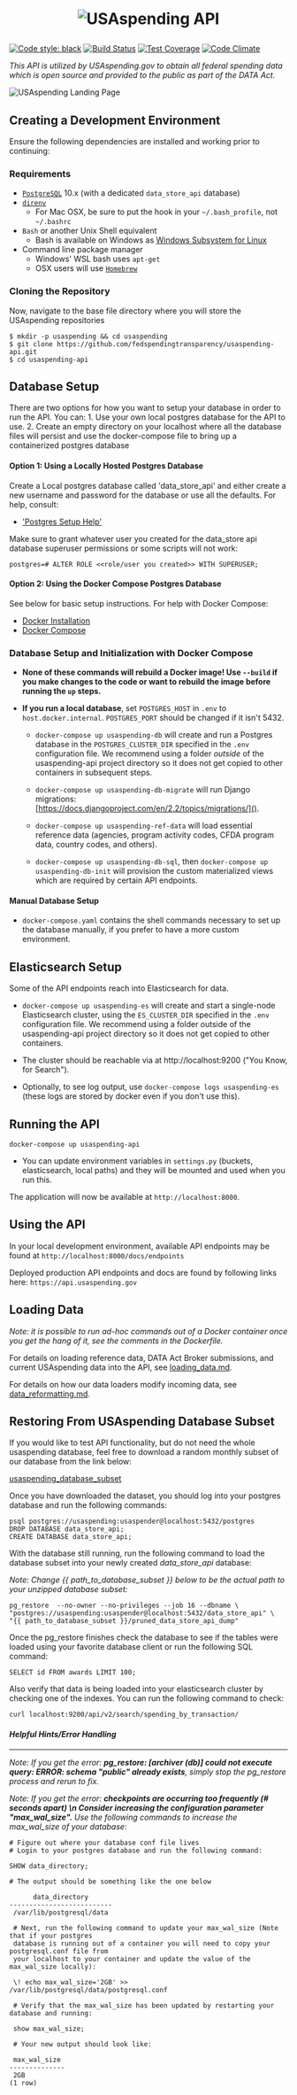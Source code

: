 # <p align="center"><img src="https://www.usaspending.gov/img/logo@2x.png" alt="USAspending API"></p>

[![Code style: black](https://img.shields.io/badge/code%20style-black-000000.svg)](https://github.com/python/black) [![Build Status](https://travis-ci.com/fedspendingtransparency/usaspending-api.svg?branch=master)](https://travis-ci.com/fedspendingtransparency/usaspending-api) [![Test Coverage](https://codeclimate.com/github/fedspendingtransparency/usaspending-api/badges/coverage.svg)](https://codeclimate.com/github/fedspendingtransparency/usaspending-api/coverage) [![Code Climate](https://codeclimate.com/github/fedspendingtransparency/usaspending-api/badges/gpa.svg)](https://codeclimate.com/github/fedspendingtransparency/usaspending-api)

_This API is utilized by USAspending.gov to obtain all federal spending data which is open source and provided to the public as part of the DATA Act._

![USAspending Landing Page](readme.jpg?raw=true "Readme")

## Creating a Development Environment

Ensure the following dependencies are installed and working prior to continuing:

### Requirements
- [`PostgreSQL`](https://www.postgresql.org/download/) 10.x (with a dedicated `data_store_api` database)
- [`direnv`](https://github.com/direnv/direnv#install)
  - For Mac OSX, be sure to put the hook in your `~/.bash_profile`, not `~/.bashrc`
- `Bash` or another Unix Shell equivalent
  - Bash is available on Windows as [Windows Subsystem for Linux](https://docs.microsoft.com/en-us/windows/wsl/install-win10)
- Command line package manager
  - Windows' WSL bash uses `apt-get`
  - OSX users will use [`Homebrew`](https://brew.sh/)

### Cloning the Repository
Now, navigate to the base file directory where you will store the USAspending repositories

    $ mkdir -p usaspending && cd usaspending
    $ git clone https://github.com/fedspendingtransparency/usaspending-api.git
    $ cd usaspending-api

## Database Setup
There are two options for how you want to setup your database in order to run the API.  You can:
    1. Use your own local postgres database for the API to use.
    2. Create an empty directory on your localhost where all the database files will persist and use the docker-compose file to bring up a containerized postgres database

#### Option 1: Using a Locally Hosted Postgres Database
Create a Local postgres database called 'data_store_api' and either create a new username and password for the database or use all the defaults. For help, consult:
 - ['Postgres Setup Help'](https://medium.com/coding-blocks/creating-user-database-and-adding-access-on-postgresql-8bfcd2f4a91e)

Make sure to grant whatever user you created for the data_store api database superuser permissions or some scripts will not work:

    postgres=# ALTER ROLE <<role/user you created>> WITH SUPERUSER;

#### Option 2: Using the Docker Compose Postgres Database
See below for basic setup instructions. For help with Docker Compose:
 - [Docker Installation](https://docs.docker.com/install/)
 - [Docker Compose](https://docs.docker.com/compose/)


### Database Setup and Initialization with Docker Compose

- **None of these commands will rebuild a Docker image! Use `--build` if you make changes to the code or want to rebuild the image before running the `up` steps.**

- **If you run a local database**, set `POSTGRES_HOST` in `.env` to `host.docker.internal`. `POSTGRES_PORT` should be changed if it isn't 5432.

	- `docker-compose up usaspending-db` will create and run a Postgres database in the `POSTGRES_CLUSTER_DIR` specified in the `.env` configuration file. We recommend using a folder *outside* of the usaspending-api project directory so it does not get copied to other containers in subsequent steps.

	- `docker-compose up usaspending-db-migrate` will run Django migrations: [https://docs.djangoproject.com/en/2.2/topics/migrations/]().

	- `docker-compose up usaspending-ref-data` will load essential reference data (agencies, program activity codes, CFDA program data, country codes, and others).

	- `docker-compose up usaspending-db-sql`, then `docker-compose up usaspending-db-init` will provision the custom materialized views which are required by certain API endpoints.

#### Manual Database Setup
- `docker-compose.yaml` contains the shell commands necessary to set up the database manually, if you prefer to have a more custom environment.

## Elasticsearch Setup
Some of the API endpoints reach into Elasticsearch for data.

- `docker-compose up usaspending-es` will create and start a single-node Elasticsearch cluster, using the `ES_CLUSTER_DIR` specified in the `.env` configuration file. We recommend using a folder outside of the usaspending-api project directory so it does not get copied to other containers.

- The cluster should be reachable via at http://localhost:9200 ("You Know, for Search").

- Optionally, to see log output, use `docker-compose logs usaspending-es` (these logs are stored by docker even if you don't use this).

## Running the API
`docker-compose up usaspending-api`

- You can update environment variables in `settings.py` (buckets, elasticsearch, local paths) and they will be mounted and used when you run this.

The application will now be available at `http://localhost:8000`.

## Using the API

In your local development environment, available API endpoints may be found at `http://localhost:8000/docs/endpoints`

Deployed production API endpoints and docs are found by following links here: `https://api.usaspending.gov`

## Loading Data

_Note: it is possible to run ad-hoc commands out of a Docker container once you get the hang of it, see the comments in the Dockerfile._

For details on loading reference data, DATA Act Broker submissions, and current USAspending data into the API, see [loading_data.md](loading_data.md).

For details on how our data loaders modify incoming data, see [data_reformatting.md](data_reformatting.md).

## Restoring From USAspending Database Subset

If you would like to test API functionality, but do not need the whole usaspending database, feel free to download a random monthly subset of our database from the link below:

[usaspending\_database\_subset](https://usaspending-db.s3.us-gov-west-1.amazonaws.com/usaspending-db-subset_20190812.zip?response-content-disposition=attachment&X-Amz-Security-Token=FQoDYXdzEEoaDBwDbzBuUHP1gRO10iLVA7NEleoUyKHBeEz89I6NeABo0p0iPywjfsemMZTKNkSineyBACHAV3kABIbzEFLxzjLZCbqPFfjzh%2FNI9LG1jeAnwicJfOQrEAH%2FtPtZbVPuJlow2fV3qYvUDBZ3UqJmE5%2Byqnd%2FUzuChGL6ejky33jpT5k9lJaHmiFBHg6k2vK40HSzP9jL9Mk0FRL%2FYBP%2Bi3j8uau9wMs5HmXoJ8zNh0dBenXlPjcjb%2FoEjGjdph3WSv0M57%2FU6iZ%2FEzE85yWXdw2oUEo3RaOss6YoBZlV%2F02t%2FwrcAgRByESsrENqEKtAKOwDQ6r5sdDZl5QxFv8Xrw00AfEIznHlFHjrxwPXJHp%2F5Qo5kSx%2F0abzmAs7daMrNQm%2B%2FHrVzo9B0w9uXB87YkxEHLFzWJcbwFXGSD7KzFHzAxQVCyPjokAfnGLATVt4vdHfUeLs14iCsOQnY8YJMBQvAo9Ga8v%2Fbes4aHnTqMwM34JoIyDuir9YTrkrKdLi1Lxy%2BrwhePuz8O69ApIctbzC1HfkmVbzhhEHe2k%2BGtDsjkbsWAptwZgqcvKovmMfBRdDcXtUpnYQB92DaaL5IycLdGHs9BUM%2FzODCijdVTwwq9ANyMjsSg4KN%2BRTdFZz3djsbLYouOCQ6wU%3D&X-Amz-Algorithm=AWS4-HMAC-SHA256&X-Amz-Date=20190826T191750Z&X-Amz-SignedHeaders=host&X-Amz-Expires=300&X-Amz-Credential=ASIAZB5UNHKRY363UMQB%2F20190826%2Fus-gov-west-1%2Fs3%2Faws4_request&X-Amz-Signature=d0bd6ab61e5905ffea0506ca25a1aca8b4419ab50b3d77d71f961b98106ff972)

Once you have downloaded the dataset, you should log into your postgres database and run the following commands:

```
psql postgres://usaspending:usaspender@localhost:5432/postgres
DROP DATABASE data_store_api;
CREATE DATABASE data_store_api;
```
With the database still running, run the following command to load the database subset into your newly created *data\_store\_api* database:

_Note: Change {{ path\_to\_database\_subset }} below to be the actual path to your unzipped database subset:_

```
pg_restore  --no-owner --no-privileges --job 16 --dbname \
"postgres://usaspending:usaspender@localhost:5432/data_store_api" \
"{{ path_to_database_subset }}/pruned_data_store_api_dump"
```

Once the pg_restore finishes check the database to see if the tables were loaded using your favorite database client or run the following SQL command:

`SELECT id FROM awards LIMIT 100;`

Also verify that data is being loaded into your elasticsearch cluster by checking one of the indexes.  You can run the following command to check: 

`curl localhost:9200/api/v2/search/spending_by_transaction/`


#### _Helpful Hints/Error Handling_
***

_Note: If you get the error: **pg\_restore: [archiver (db)] could not execute query: ERROR:  schema "public" already exists**, simply stop the pg_restore process and rerun to fix._

_Note: If you get the error: **checkpoints are occurring too frequently (# seconds apart) \n Consider increasing the configuration parameter "max\_wal\_size".** Use the following commands to increase the max\_wal\_size of your database_:

```
# Figure out where your database conf file lives
# Login to your postgres database and run the following command:

SHOW data_directory;

# The output should be something like the one below

      data_directory      
--------------------------
 /var/lib/postgresql/data
 
 # Next, run the following command to update your max_wal_size (Note that if your postgres
 database is running out of a container you will need to copy your postgresql.conf file from 
 your localhost to your container and update the value of the max_wal_size locally):
 
 \! echo max_wal_size='2GB' >> /var/lib/postgresql/data/postgresql.conf
 
 # Verify that the max_wal_size has been updated by restarting your database and running:
 
 show max_wal_size;
 
 # Your new output should look like:
 
 max_wal_size 
--------------
 2GB
(1 row)
```

